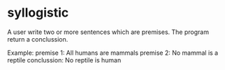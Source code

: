 # syllogistic

A user write two or more sentences which are premises. The program return a conclussion.

Example:
premise 1: All humans are mammals
premise 2: No mammal is a reptile
conclussion: No reptile is human
